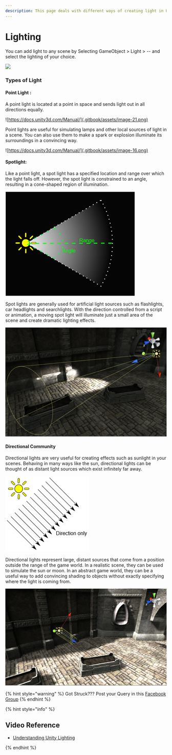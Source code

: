 ```yaml
---
description: This page deals with different ways of creating light in Unity
---
```


# Lighting

You can add light to any scene by Selecting GameObject &gt; Light &gt; -- and select the lighting of your choice.

![](.gitbook/assets/23.jpg)

### Types of Light

#### Point Light :

A point light is located at a point in space and sends light out in all directions equally.

![https://docs.unity3d.com/Manual/](.gitbook/assets/image-21.png)

Point lights are useful for simulating lamps and other local sources of light in a scene. You can also use them to make a spark or explosion illuminate its surroundings in a convincing way.

![https://docs.unity3d.com/Manual/](.gitbook/assets/image-16.png)

#### Spotlight:

Like a point light, a spot light has a specified location and range over which the light falls off. However, the spot light is constrained to an angle, resulting in a cone-shaped region of illumination.

![](.gitbook/assets/image-27.png)

Spot lights are generally used for artificial light sources such as flashlights, car headlights and searchlights. With the direction controlled from a script or animation, a moving spot light will illuminate just a small area of the scene and create dramatic lighting effects.

![](.gitbook/assets/image-29.png)

#### Directional Community

Directional lights are very useful for creating effects such as sunlight in your scenes. Behaving in many ways like the sun, directional lights can be thought of as distant light sources which exist infinitely far away.

![](.gitbook/assets/image-10.png)

Directional lights represent large, distant sources that come from a position outside the range of the game world. In a realistic scene, they can be used to simulate the sun or moon. In an abstract game world, they can be a useful way to add convincing shading to objects without exactly specifying where the light is coming from.

![](.gitbook/assets/image-30.png)

{% hint style="warning" %}
Got Struck??? Post your Query in this [Facebook Group](https://www.facebook.com/groups/soi.vr/)
{% endhint %}

{% hint style="info" %}

## Video Reference

* [Understanding Unity Lighting ](https://www.youtube.com/watch?v=VnG2gOKV9dw)

{% endhint %}

